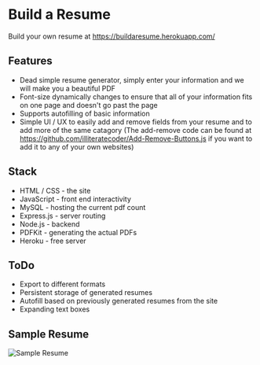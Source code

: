 # Build a Resume

Build your own resume at https://buildaresume.herokuapp.com/

## Features
* Dead simple resume generator, simply enter your information and we will make you a beautiful PDF
* Font-size dynamically changes to ensure that all of your information fits on one page and doesn't go past the page
* Supports autofilling of basic information
* Simple UI / UX to easily add and remove fields from your resume and to add more of the same catagory (The add-remove code can be found at https://github.com/illiteratecoder/Add-Remove-Buttons.js if you want to add it to any of your own websites)


## Stack
* HTML / CSS - the site
* JavaScript - front end interactivity
* MySQL - hosting the current pdf count
* Express.js - server routing
* Node.js - backend
* PDFKit - generating the actual PDFs
* Heroku - free server


## ToDo
* Export to different formats
* Persistent storage of generated resumes
* Autofill based on previously generated resumes from the site
* Expanding text boxes


## Sample Resume
![Sample Resume][sampleResume]

[sampleResume]: https://buildaresume.herokuapp.com/static/images/sampleResume.png "Sample Resume"

